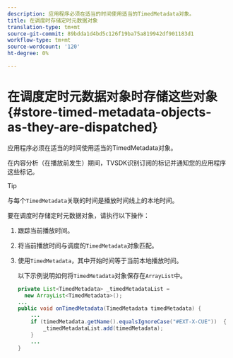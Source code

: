 ```yaml
---
description: 应用程序必须在适当的时间使用适当的TimedMetadata对象。
title: 在调度时存储定时元数据对象
translation-type: tm+mt
source-git-commit: 89bdda1d4bd5c126f19ba75a819942df901183d1
workflow-type: tm+mt
source-wordcount: '120'
ht-degree: 0%

---
```



# 在调度定时元数据对象时存储这些对象{#store-timed-metadata-objects-as-they-are-dispatched}

应用程序必须在适当的时间使用适当的TimedMetadata对象。

在内容分析（在播放前发生）期间，TVSDK识别订阅的标记并通知您的应用程序这些标记。

>[!TIP]
>
>与每个`TimedMetadata`关联的时间是播放时间线上的本地时间。

要在调度时存储定时元数据对象，请执行以下操作：

1. 跟踪当前播放时间。
1. 将当前播放时间与调度的`TimedMetadata`对象匹配。

1. 使用`TimedMetadata`，其中开始时间等于当前本地播放时间。

   以下示例说明如何将`TimedMetadata`对象保存在`ArrayList`中。

   ```java
   private List<TimedMetadata> _timedMetadataList =  
     new ArrayList<TimedMetadata>(); 
   ... 
   public void onTimedMetadata(TimedMetadata timedMetadata) { 
       ... 
       if (timedMetadata.getName().equalsIgnoreCase("#EXT-X-CUE"))  { 
           _timedMetadataList.add(timedMetadata); 
       } 
       ... 
   }
   ```

